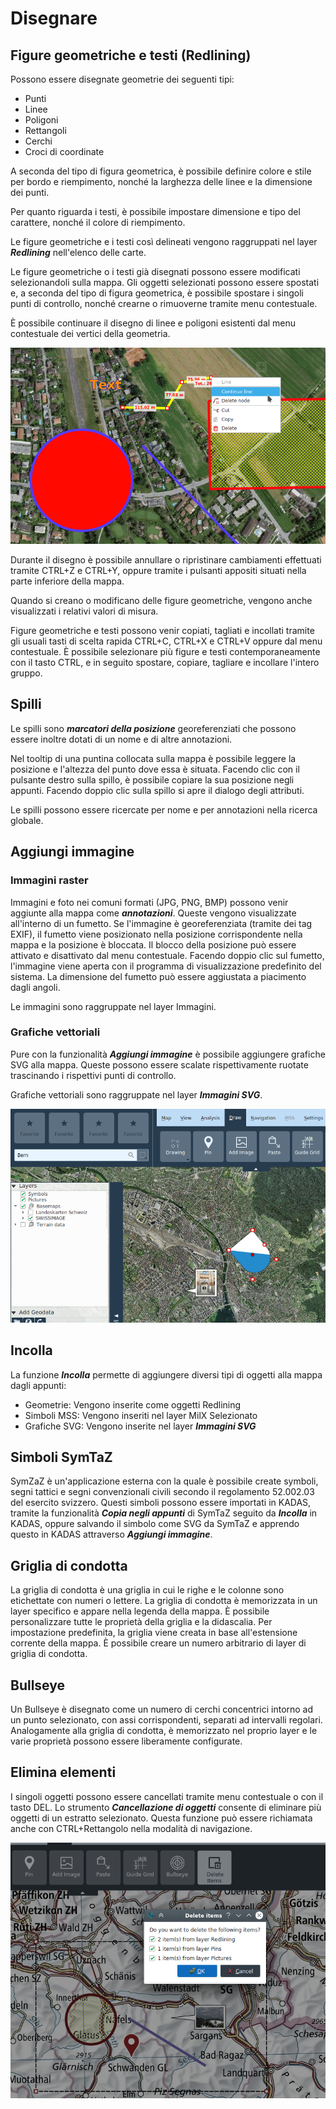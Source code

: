 # Disegnare



## <a name="sec0"></a>Figure geometriche e testi (Redlining)

Possono essere disegnate geometrie dei seguenti tipi:

+ Punti
+ Linee
+ Poligoni
+ Rettangoli
+ Cerchi
+ Croci di coordinate

A seconda del tipo di figura geometrica, è possibile definire colore e stile per bordo e riempi­mento, nonché la larghezza delle linee e la dimensione dei punti.

Per quanto riguarda i testi, è possibile impostare dimensione e tipo del carattere, nonché il colore di riempi­mento.

Le figure geometriche e i testi così delineati vengono raggruppati nel layer **_Redlining_** nell'elenco delle carte.

Le figure geometriche o i testi già disegnati possono essere modificati selezionandoli sulla mappa. Gli oggetti selezionati possono essere spostati e, a seconda del tipo di figura geo­metrica, è possibile spostare i singoli punti di controllo, nonché crearne o rimuoverne tramite menu contestuale.

È possibile continuare il disegno di linee e poligoni esistenti dal menu contestuale dei vertici della geometria.

<img src="../../media/image6.png" />

Durante il disegno è possibile annullare o ripristinare cambiamenti effettuati tramite CTRL+Z e CTRL+Y, oppure tramite i pulsanti appositi situati nella parte inferiore della mappa.

Quando si creano o modificano delle figure geometriche, vengono anche visualizzati i relativi valori di misura.

Figure geometriche e testi possono venir copiati, tagliati e incollati tramite gli usuali tasti di scelta rapida CTRL+C, CTRL+X e CTRL+V oppure dal menu contestuale. È possibile selezionare più figure e testi contemporaneamente con il tasto CTRL, e in seguito spostare, copiare, tagliare e incollare l'intero gruppo.


## <a name="sec1"></a>Spilli 

Le spilli sono **_marcatori della posizione_** georeferenziati che possono essere inoltre dotati di un nome e di altre annotazioni.

Nel tooltip di una punti­na collocata sulla mappa è possibile leggere la posizione e l'altezza del punto dove essa è situata. Facendo clic con il pulsante destro sulla spillo, è possibile copiare la sua posizione negli appunti. Facendo doppio clic sulla spillo si apre il dialogo degli attributi.

Le spilli possono essere ricercate per nome e per annotazioni nella ricerca globale.


## <a name="sec2"></a>Aggiungi immagine


### Immagini raster

Immagini e foto nei comuni formati (JPG, PNG, BMP) possono venir aggiunte alla mappa come **_annotazioni_**. Queste vengono visualizzate all'interno di un fumetto. Se l'immagine è georeferenziata (tramite dei tag EXIF), il fumetto viene posizionato nella posizione corrispondente nella mappa e la posizione è bloccata. Il blocco della posizione può essere attivato e disattivato dal menu contestuale. Facendo doppio clic sul fumetto, l'immagine viene aperta con il programma di visualizzazione predefinito del sistema. La dimensione del fumetto può essere aggiustata a piacimento dagli angoli.

Le immagini sono raggruppate nel layer Immagini.


### Grafiche vettoriali

Pure con la funzionalità **_Aggiungi immagine_** è possibile aggiungere grafiche SVG alla mappa. Queste possono essere scalate rispettivamente ruotate trascinando i rispettivi punti di controllo.

Grafiche vettoriali sono raggruppate nel layer **_Immagini SVG_**.

<img src="../../media/image7.png" />


## <a name="sec3"></a>Incolla

La funzione **_Incolla_** permette di aggiungere diversi tipi di oggetti alla mappa dagli appunti:

- Geometrie: Vengono inserite come oggetti Redlining
- Simboli MSS: Vengono inseriti nel layer MilX Selezionato
- Grafiche SVG: Vengono inserite nel layer **_Immagini SVG_**

## <a name="sec4"></a>Simboli SymTaZ

SymZaZ è un'applicazione esterna con la quale è possibile create symboli, segni tattici e segni convenzionali civili secondo il regolamento 52.002.03 del esercito svizzero. Questi simboli possono essere importati in KADAS, tramite la funzionalità **_Copia negli appunti_** di SymTaZ seguito da **_Incolla_** in KADAS, oppure salvando il simbolo come SVG da SymTaZ e apprendo questo in KADAS attraverso **_Aggiungi immagine_**.


## <a name="sec5"></a>Griglia di condotta

La griglia di condotta è una griglia in cui le righe e le colonne sono etichettate con numeri o lettere. La griglia di condotta è memorizzata in un layer specifico e appare nella legenda della mappa. È possibile personalizzare tutte le proprietà della griglia e la didascalia. Per impostazione predefinita, la griglia viene creata in base all'estensione corrente della mappa. È possibile creare un numero arbitrario di layer di griglia di condotta.


## <a name="sec6"></a>Bullseye

Un Bullseye è disegnato come un numero di cerchi concentrici intorno ad un punto selezionato, con assi corrispondenti, separati ad intervalli regolari. Analogamente alla griglia di condotta, è memorizzato nel proprio layer e le varie proprietà possono essere liberamente configurate.


## <a name="sec7"></a>Elimina elementi

I singoli oggetti possono essere cancellati tramite menu contestuale o con il tasto DEL. Lo stru­mento **_Cancellazione di oggetti_** consente di eliminare più oggetti di un estratto selezionato. Questa funzione può essere richiamata anche con CTRL+Rettangolo nella modalità di navigazione.

<img src="../../media/image8.png" />


